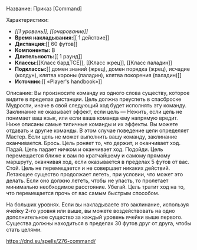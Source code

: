 Название: Приказ \[Command] 

Характеристики:
- *[[1 уровень]], [[очарование]]*
- **Время накладывания:**[[ 1 действие]]
- **Дистанция:**[[ 60 футов]]
- **Компоненты:** В
- **Длительность:**[[ 1 раунд]]
- **Классы:**[[Класс  бардTCE]], [[Класс жрец]], [[Класс паладин]]
- **Подклассы:**[[ домен знаний (жрец), домен порядка (жрец), исчадие (колдун), клятва короны (паладин), клятва покорения (паладин)]]
- **Источник:**[[ «Player's handbook»]]

Описание:
Вы произносите команду из одного слова существу, которое видите в пределах дистанции. Цель должна преуспеть в спасброске Мудрости, иначе в свой следующий ход будет исполнять эту команду. Заклинание не оказывает эффект, если цель — Нежить, если цель не понимает ваш язык, или если ваша команда ему напрямую вредит.
Ниже описаны самые типичные команды и их эффекты. Вы можете отдавать и другие команды. В этом случае поведение цели определяет Мастер. Если цель не может выполнить вашу команду, заклинание оканчивается.
Брось. Цель роняет то, что держит, и оканчивает ход.
Падай. Цель падает ничком и оканчивает ход.
Подойди. Цель перемещается ближе к вам по кратчайшему и самому прямому маршруту, оканчивая ход, если оказывается в пределах 5 футов от вас.
Стой. Цель не перемещается и не совершает никаких действий. Летающее существо продолжает лететь, при условии, что может это делать. Если оно должно лететь, чтобы не упасть, то пролетает минимально необходимое расстояние.
Убегай. Цель тратит ход на то, что перемещается прочь от вас самым быстрым способом.

На больших уровнях. Если вы накладываете это заклинание, используя ячейку 2-го уровня или выше, вы можете воздействовать на одно дополнительное существо за каждый уровень ячейки выше первого. Существа должны находиться в пределах 30 футов друг от друга, чтобы стать целями.

https://dnd.su/spells/276-command/